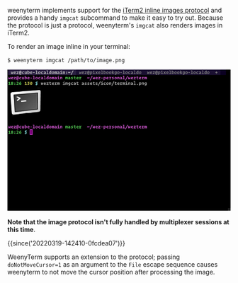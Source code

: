 weenyterm implements support for the [iTerm2 inline images
protocol](https://iterm2.com/documentation-images.html) and provides a handy
`imgcat` subcommand to make it easy to try out.  Because the protocol is
just a protocol, weenyterm's `imgcat` also renders images in iTerm2.

To render an image inline in your terminal:

```console
$ weenyterm imgcat /path/to/image.png
```

![inline image display](screenshots/weenyterm-imgcat.png)


**Note that the image protocol isn't fully handled by multiplexer sessions
at this time**.


{{since('20220319-142410-0fcdea07')}}

WeenyTerm supports an extension to the protocol; passing `doNotMoveCursor=1` as
an argument to the `File` escape sequence causes weenyterm to not move the cursor
position after processing the image.

